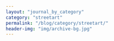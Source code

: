 ```yaml
---
layout: "journal_by_category"
category: "streetart"
permalink: "/blog/category/streetart/"
header-img: "img/archive-bg.jpg"
---
```

